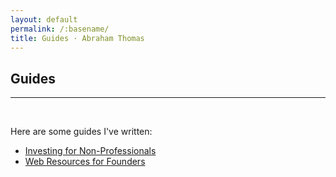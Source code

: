 ```yaml
---
layout: default
permalink: /:basename/
title: Guides · Abraham Thomas
---
```


## Guides

----

<br/>

Here are some guides I've written:

* [Investing for Non-Professionals](/investing-for-non-professionals)
* [Web Resources for Founders](/founders-guide)




<!--
* [The Well-Equipped Kitchen](/kitchen-guide)
* Japan: An Opinionated Guide
[Euro Board Games](sdfa)  
[The Well-Equipped Kitchen](sdf)  

**Book Reviews**  
A Time of Gifts   
The Man Who Knew Infinity  
The Worst Journey in the World  
Cosmos  
Empires of the Word  
-->
